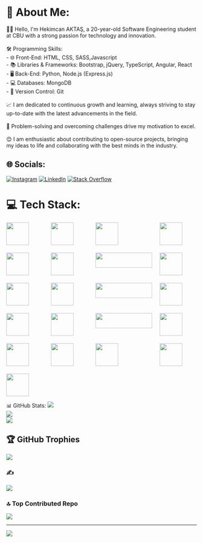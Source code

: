 # 💫 About Me:
👨‍💻 Hello, I'm Hekimcan AKTAŞ, a 20-year-old Software Engineering student at CBU with a strong passion for technology and innovation.<br><br>🛠 Programming Skills:<br>- 🌐 Front-End: HTML, CSS, SASS,Javascript<br>- 📚 Libraries & Frameworks: Bootstrap, jQuery, TypeScript, Angular, React<br>- 🖥️ Back-End: Python, Node.js (Express.js)<br>- 💻 Databases: MongoDB<br>- 💾 Version Control: Git<br><br>📈 I am dedicated to continuous growth and learning, always striving to stay up-to-date with the latest advancements in the field.<br><br>🎯 Problem-solving and overcoming challenges drive my motivation to excel.<br><br>😊 I am enthusiastic about contributing to open-source projects, bringing my ideas to life and collaborating with the best minds in the industry.


## 🌐 Socials:
[![Instagram](https://img.shields.io/badge/Instagram-%23E4405F.svg?logo=Instagram&logoColor=white)](https://instagram.com/hekimcan.aktas) [![LinkedIn](https://img.shields.io/badge/LinkedIn-%230077B5.svg?logo=linkedin&logoColor=white)](https://linkedin.com/in/hekimcan-aktas) [![Stack Overflow](https://img.shields.io/badge/-Stackoverflow-FE7A16?logo=stack-overflow&logoColor=white)](https://stackoverflow.com/users/22125722) 


# 💻 Tech Stack:
<div style="display: grid; grid-template-columns: repeat(4, 1fr); grid-gap: 20px;">
  <img src="https://cdn.jsdelivr.net/gh/devicons/devicon/icons/html5/html5-original.svg" width="60" height="60">
  <img src="https://cdn.jsdelivr.net/gh/devicons/devicon/icons/css3/css3-original.svg" width="60" height="60">
  <img src="https://cdn.jsdelivr.net/gh/devicons/devicon/icons/bootstrap/bootstrap-plain.svg" width="60" height="60">
  <img src="https://cdn.jsdelivr.net/gh/devicons/devicon/icons/sass/sass-original.svg" width="60" height="60">
  <img src="https://cdn.jsdelivr.net/gh/devicons/devicon/icons/javascript/javascript-original.svg" width="60" height="60">
  <img src="https://cdn.jsdelivr.net/gh/devicons/devicon/icons/jquery/jquery-original.svg" width="60" height="60">
  <img src="https://img.shields.io/badge/angular.js-%23E23237.svg?style=for-the-badge&logo=angularjs&logoColor=white" width="150" height="40">
  <img src="https://cdn.jsdelivr.net/gh/devicons/devicon/icons/angularjs/angularjs-original.svg" width="60" height="60">
  <img src="https://cdn.jsdelivr.net/gh/devicons/devicon/icons/typescript/typescript-original.svg" width="60" height="60">
  <img src="https://cdn.jsdelivr.net/gh/devicons/devicon/icons/react/react-original.svg" width="60" height="60">
  <img src="https://img.shields.io/badge/React_Router-CA4245?style=for-the-badge&logo=react-router&logoColor=white" width="150" height="40">
  <img src="https://cdn.jsdelivr.net/gh/devicons/devicon/icons/redux/redux-original.svg" width="60" height="60">
  <img src="https://cdn.jsdelivr.net/gh/devicons/devicon/icons/nextjs/nextjs-original.svg" width="60" height="60">
  <img src="https://cdn.jsdelivr.net/gh/devicons/devicon/icons/python/python-original.svg" width="60" height="60">
 <img src="https://img.shields.io/badge/django-%23092E20.svg?style=for-the-badge&logo=django&logoColor=white" width="150" height="40">
  <img src="https://cdn.jsdelivr.net/gh/devicons/devicon/icons/flask/flask-original.svg" width="60" height="60">
  <img src="https://cdn.jsdelivr.net/gh/devicons/devicon/icons/sqlite/sqlite-original.svg" width="60" height="60">
  <img src="https://cdn.jsdelivr.net/gh/devicons/devicon/icons/nodejs/nodejs-original.svg" width="60" height="60">
  <img src="https://cdn.jsdelivr.net/gh/devicons/devicon/icons/express/express-original.svg" width="60" height="60">
  <img src="https://cdn.jsdelivr.net/gh/devicons/devicon/icons/mongodb/mongodb-original.svg" width="60" height="60">
  <img src="https://cdn.jsdelivr.net/gh/devicons/devicon/icons/docker/docker-original.svg" width="60" height="60">
</div>













 📊 GitHub Stats:
![](https://github-readme-stats.vercel.app/api?username=hekimm&theme=dark&hide_border=false&include_all_commits=false&count_private=false)<br/>
![](https://github-readme-streak-stats.herokuapp.com/?user=hekimm&theme=dark&hide_border=false)<br/>
![](https://github-readme-stats.vercel.app/api/top-langs/?username=hekimm&theme=dark&hide_border=false&include_all_commits=false&count_private=false&layout=compact)

## 🏆 GitHub Trophies
![](https://github-profile-trophy.vercel.app/?username=hekimm&theme=tokyonight&no-frame=false&no-bg=true&margin-w=4)

### ✍️
![](https://quotes-github-readme.vercel.app/api?type=horizontal&theme=radical)

### 🔝 Top Contributed Repo
![](https://github-contributor-stats.vercel.app/api?username=hekimm&limit=5&theme=dark&combine_all_yearly_contributions=true)

---
[![](https://visitcount.itsvg.in/api?id=hekimm&icon=0&color=0)](https://visitcount.itsvg.in)

<!-- Proudly created with GPRM ( https://gprm.itsvg.in ) -->
